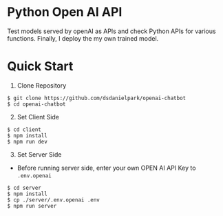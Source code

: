 # Python Open AI API
Test models served by openAI as APIs and check Python APIs for various functions. Finally, I deploy the my own trained model.


# Quick Start
1. Clone Repository
```
$ git clone https://github.com/dsdanielpark/openai-chatbot
$ cd openai-chatbot
```


2. Set Client Side
```
$ cd client 
$ npm install
$ npm run dev
```

3. Set Server Side
- Before running server side, enter your own OPEN AI API Key to `.env.openai`
```
$ cd server
$ npm install
$ cp ./server/.env.openai .env 
$ npm run server
```
